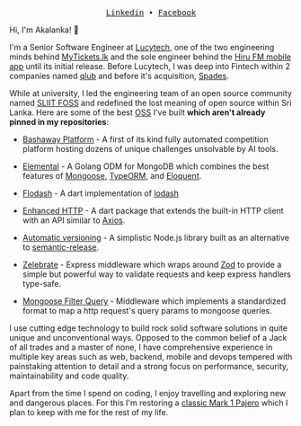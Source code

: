 <p align="center">
  <samp>
    <a href="https://www.linkedin.com/in/akalanka-perera-50899a1b3">Linkedin</a> •
    <a href="https://www.facebook.com/profile.php?id=100085370140992">Facebook</a>
  </samp>
</p>


Hi, I'm Akalanka! 👋

I'm a Senior Software Engineer at [Lucytech](https://lucytech.se), one of the two engineering minds behind [MyTickets.lk](https://mytickets.lk) and the sole engineer behind the [Hiru FM mobile app](https://play.google.com/store/apps/details?id=com.microimage.hirufm&hl=en) until its initial release. Before Lucytech, I was deep into Fintech within 2 companies named [qlub](https://qlub.io/ae/en) and before it's acquisition, [Spades](https://www.linkedin.com/company/spadesapp).

While at university, I led the engineering team of an open source community named [SLIIT FOSS](https://sliitfoss.org) and redefined the lost meaning of open source within Sri Lanka. Here are some of the best [OSS](https://en.wikipedia.org/wiki/Open-source_software) I've built **which aren't already pinned in my repositories**:

- [Bashaway Platform](https://github.com/sliit-foss?q=bashaway) - A first of its kind fully automated competition platform hosting dozens of unique challenges unsolvable by AI tools.

- [Elemental](https://elcengine.github.io) - A Golang ODM for MongoDB which combines the best features of [Mongoose](https://mongoosejs.com), [TypeORM](https://typeorm.io), and [Eloquent](https://laravel.com/docs/12.x/eloquent).

- [Flodash](https://pub.dev/packages/flodash) - A dart implementation of [lodash](https://lodash.com)

- [Enhanced HTTP](https://pub.dev/packages/enhanced_http) - A dart package that extends the built-in HTTP client with an API similar to [Axios](https://axios-http.com/docs/intro).

- [Automatic versioning](https://www.npmjs.com/package/@sliit-foss/automatic-versioning) - A simplistic Node.js library built as an alternative to [semantic-release](https://semantic-release.gitbook.io/semantic-release).

- [Zelebrate](https://www.npmjs.com/package/@sliit-foss/zelebrate) - Express middleware which wraps around [Zod](https://www.npmjs.com/package/zod) to provide a simple but powerful way to validate requests and keep express handlers type-safe.


- [Mongoose Filter Query](https://www.npmjs.com/package/@sliit-foss/mongoose-filter-query) - Middleware which implements a standardized format to map a http request's query params to mongoose queries.

I use cutting edge technology to build rock solid software solutions in quite unique and unconventional ways. Opposed to the common belief of a Jack of all trades and a master of none, I have comprehensive experience in multiple key areas such as web, backend, mobile and devops tempered with painstaking attention to detail and a strong focus on performance, security, maintainability and code quality.

Apart from the time I spend on coding, I enjoy travelling and exploring new and dangerous places. For this I'm restoring a [classic Mark 1 Pajero](https://en.wikipedia.org/wiki/Mitsubishi_Pajero#First_generation_(L040-,_L140-_/_NA,_NB,_NC,_ND,_NE,_NF,_NG;_1982)) which I plan to keep with me for the rest of my life.
